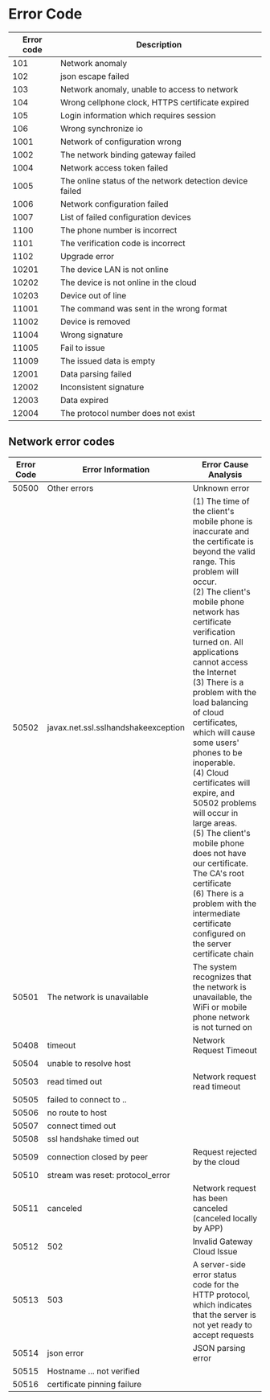 # Error Code

| Error code | Description                                              |
| ---------- | -------------------------------------------------------- |
| 101        | Network anomaly                                          |
| 102        | json escape failed                                       |
| 103        | Network anomaly, unable to access to network             |
| 104        | Wrong cellphone clock, HTTPS certificate expired         |
| 105        | Login information which requires session                 |
| 106        | Wrong synchronize io                                     |
| 1001       | Network of configuration wrong                           |
| 1002       | The network binding gateway failed                       |
| 1004       | Network access token failed                              |
| 1005       | The online status of the network detection device failed |
| 1006       | Network configuration failed                             |
| 1007       | List of failed configuration devices                     |
| 1100       | The phone number is incorrect                            |
| 1101       | The verification code is incorrect                       |
| 1102       | Upgrade error                                            |
| 10201      | The device LAN is not online                             |
| 10202      | The device is not online in the cloud                    |
| 10203      | Device out of line                                       |
| 11001      | The command was sent in the wrong format                 |
| 11002      | Device is removed                                        |
| 11004      | Wrong signature                                          |
| 11005      | Fail to issue                                            |
| 11009      | The issued data is empty                                 |
| 12001      | Data parsing failed                                      |
| 12002      | Inconsistent signature                                   |
| 12003      | Data expired                                             |
| 12004      | The protocol number does not exist                       |

## Network error codes

| Error Code | Error Information | Error Cause Analysis |
| ------ | ----------------------------------- | ----------------------------------- |
| 50500 | Other errors | Unknown error |
| 50502 | javax.net.ssl.sslhandshakeexception | (1) The time of the client's mobile phone is inaccurate and the certificate is beyond the valid range. This problem will occur. <br> (2) The client's mobile phone network has certificate verification turned on. All applications cannot access the Internet <br> (3) There is a problem with the load balancing of cloud certificates, which will cause some users' phones to be inoperable.<br>  (4) Cloud certificates will expire, and 50502 problems will occur in large areas. <br> (5) The client's mobile phone does not have our certificate. The CA's root certificate  <br>(6) There is a problem with the intermediate certificate configured on the server certificate chain |
| 50501 | The network is unavailable | The system recognizes that the network is unavailable, the WiFi or mobile phone network is not turned on |
| 50408 | timeout | Network Request Timeout |
| 50504 | unable to resolve host |
| 50503 | read timed out | Network request read timeout |
| 50505 | failed to connect to .. |
| 50506 | no route to host | |
| 50507 | connect timed out | |
| 50508 | ssl handshake timed out | |
| 50509 | connection closed by peer | Request rejected by the cloud |
| 50510 | stream was reset: protocol_error | |
| 50511 | canceled | Network request has been canceled (canceled locally by APP) |
| 50512 | 502 | Invalid Gateway Cloud Issue |
| 50513 | 503 | A server-side error status code for the HTTP protocol, which indicates that the server is not yet ready to accept requests |
| 50514 | json error | JSON parsing error |
| 50515 | Hostname ... not verified ||
| 50516 | certificate pinning failure ||
